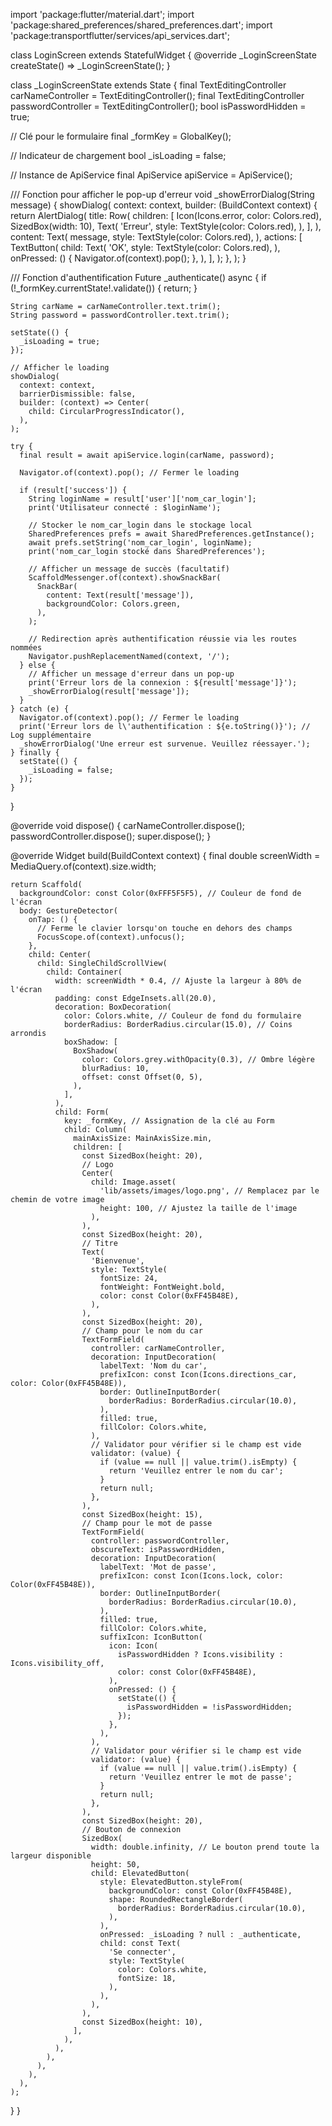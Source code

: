 import 'package:flutter/material.dart';
import 'package:shared_preferences/shared_preferences.dart';
import 'package:transportflutter/services/api_services.dart';

class LoginScreen extends StatefulWidget {
  @override
  _LoginScreenState createState() => _LoginScreenState();
}

class _LoginScreenState extends State<LoginScreen> {
  final TextEditingController carNameController = TextEditingController();
  final TextEditingController passwordController = TextEditingController();
  bool isPasswordHidden = true;

  // Clé pour le formulaire
  final _formKey = GlobalKey<FormState>();

  // Indicateur de chargement
  bool _isLoading = false;

  // Instance de ApiService
  final ApiService apiService = ApiService();

  /// Fonction pour afficher le pop-up d'erreur
  void _showErrorDialog(String message) {
    showDialog(
      context: context,
      builder: (BuildContext context) {
        return AlertDialog(
          title: Row(
            children: [
              Icon(Icons.error, color: Colors.red),
              SizedBox(width: 10),
              Text(
                'Erreur',
                style: TextStyle(color: Colors.red),
              ),
            ],
          ),
          content: Text(
            message,
            style: TextStyle(color: Colors.red),
          ),
          actions: [
            TextButton(
              child: Text(
                'OK',
                style: TextStyle(color: Colors.red),
              ),
              onPressed: () {
                Navigator.of(context).pop();
              },
            ),
          ],
        );
      },
    );
  }

  /// Fonction d'authentification
  Future<void> _authenticate() async {
    if (!_formKey.currentState!.validate()) {
      return;
    }

    String carName = carNameController.text.trim();
    String password = passwordController.text.trim();

    setState(() {
      _isLoading = true;
    });

    // Afficher le loading
    showDialog(
      context: context,
      barrierDismissible: false,
      builder: (context) => Center(
        child: CircularProgressIndicator(),
      ),
    );

    try {
      final result = await apiService.login(carName, password);

      Navigator.of(context).pop(); // Fermer le loading

      if (result['success']) {
        String loginName = result['user']['nom_car_login'];
        print('Utilisateur connecté : $loginName');

        // Stocker le nom_car_login dans le stockage local
        SharedPreferences prefs = await SharedPreferences.getInstance();
        await prefs.setString('nom_car_login', loginName);
        print('nom_car_login stocké dans SharedPreferences');

        // Afficher un message de succès (facultatif)
        ScaffoldMessenger.of(context).showSnackBar(
          SnackBar(
            content: Text(result['message']),
            backgroundColor: Colors.green,
          ),
        );

        // Redirection après authentification réussie via les routes nommées
        Navigator.pushReplacementNamed(context, '/');
      } else {
        // Afficher un message d'erreur dans un pop-up
        print('Erreur lors de la connexion : ${result['message']}');
        _showErrorDialog(result['message']);
      }
    } catch (e) {
      Navigator.of(context).pop(); // Fermer le loading
      print('Erreur lors de l\'authentification : ${e.toString()}'); // Log supplémentaire
      _showErrorDialog('Une erreur est survenue. Veuillez réessayer.');
    } finally {
      setState(() {
        _isLoading = false;
      });
    }
  }

  @override
  void dispose() {
    carNameController.dispose();
    passwordController.dispose();
    super.dispose();
  }

  @override
  Widget build(BuildContext context) {
    final double screenWidth = MediaQuery.of(context).size.width;

    return Scaffold(
      backgroundColor: const Color(0xFFF5F5F5), // Couleur de fond de l'écran
      body: GestureDetector(
        onTap: () {
          // Ferme le clavier lorsqu'on touche en dehors des champs
          FocusScope.of(context).unfocus();
        },
        child: Center(
          child: SingleChildScrollView(
            child: Container(
              width: screenWidth * 0.4, // Ajuste la largeur à 80% de l'écran
              padding: const EdgeInsets.all(20.0),
              decoration: BoxDecoration(
                color: Colors.white, // Couleur de fond du formulaire
                borderRadius: BorderRadius.circular(15.0), // Coins arrondis
                boxShadow: [
                  BoxShadow(
                    color: Colors.grey.withOpacity(0.3), // Ombre légère
                    blurRadius: 10,
                    offset: const Offset(0, 5),
                  ),
                ],
              ),
              child: Form(
                key: _formKey, // Assignation de la clé au Form
                child: Column(
                  mainAxisSize: MainAxisSize.min,
                  children: [
                    const SizedBox(height: 20),
                    // Logo
                    Center(
                      child: Image.asset(
                        'lib/assets/images/logo.png', // Remplacez par le chemin de votre image
                        height: 100, // Ajustez la taille de l'image
                      ),
                    ),
                    const SizedBox(height: 20),
                    // Titre
                    Text(
                      'Bienvenue',
                      style: TextStyle(
                        fontSize: 24,
                        fontWeight: FontWeight.bold,
                        color: const Color(0xFF45B48E),
                      ),
                    ),
                    const SizedBox(height: 20),
                    // Champ pour le nom du car
                    TextFormField(
                      controller: carNameController,
                      decoration: InputDecoration(
                        labelText: 'Nom du car',
                        prefixIcon: const Icon(Icons.directions_car, color: Color(0xFF45B48E)),
                        border: OutlineInputBorder(
                          borderRadius: BorderRadius.circular(10.0),
                        ),
                        filled: true,
                        fillColor: Colors.white,
                      ),
                      // Validator pour vérifier si le champ est vide
                      validator: (value) {
                        if (value == null || value.trim().isEmpty) {
                          return 'Veuillez entrer le nom du car';
                        }
                        return null;
                      },
                    ),
                    const SizedBox(height: 15),
                    // Champ pour le mot de passe
                    TextFormField(
                      controller: passwordController,
                      obscureText: isPasswordHidden,
                      decoration: InputDecoration(
                        labelText: 'Mot de passe',
                        prefixIcon: const Icon(Icons.lock, color: Color(0xFF45B48E)),
                        border: OutlineInputBorder(
                          borderRadius: BorderRadius.circular(10.0),
                        ),
                        filled: true,
                        fillColor: Colors.white,
                        suffixIcon: IconButton(
                          icon: Icon(
                            isPasswordHidden ? Icons.visibility : Icons.visibility_off,
                            color: const Color(0xFF45B48E),
                          ),
                          onPressed: () {
                            setState(() {
                              isPasswordHidden = !isPasswordHidden;
                            });
                          },
                        ),
                      ),
                      // Validator pour vérifier si le champ est vide
                      validator: (value) {
                        if (value == null || value.trim().isEmpty) {
                          return 'Veuillez entrer le mot de passe';
                        }
                        return null;
                      },
                    ),
                    const SizedBox(height: 20),
                    // Bouton de connexion
                    SizedBox(
                      width: double.infinity, // Le bouton prend toute la largeur disponible
                      height: 50,
                      child: ElevatedButton(
                        style: ElevatedButton.styleFrom(
                          backgroundColor: const Color(0xFF45B48E),
                          shape: RoundedRectangleBorder(
                            borderRadius: BorderRadius.circular(10.0),
                          ),
                        ),
                        onPressed: _isLoading ? null : _authenticate,
                        child: const Text(
                          'Se connecter',
                          style: TextStyle(
                            color: Colors.white,
                            fontSize: 18,
                          ),
                        ),
                      ),
                    ),
                    const SizedBox(height: 10),
                  ],
                ),
              ),
            ),
          ),
        ),
      ),
    );
  }
}
